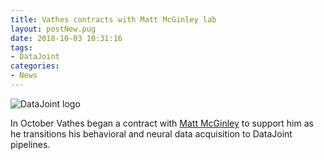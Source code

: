 ```yaml
---
title: Vathes contracts with Matt McGinley lab
layout: postNew.pug
date: 2018-10-03 10:31:16
tags:
- DataJoint
categories: 
- News
---
```

![](/static/posts/Vathes-contracts-with-Matt-McGinley-lab/djlogo.png "DataJoint logo")

In October Vathes began a contract with [Matt McGinley](https://www.bcm.edu/people/view/matthew-mcginley-ph-d/be79961e-1ea8-11e6-a974-005056b104be) to support him as he transitions his behavioral and neural data acquisition to DataJoint pipelines.
